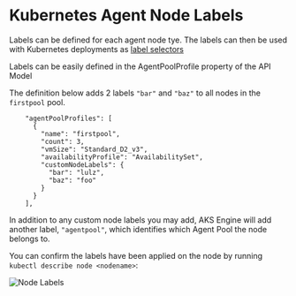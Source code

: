 # Kubernetes Agent Node Labels

Labels can be defined for each agent node tye.
The labels can then be used with Kubernetes deployments as [label selectors](https://kubernetes.io/docs/concepts/overview/working-with-objects/labels/#label-selectors)

Labels can be easily defined in the AgentPoolProfile property of the API Model

The definition below adds 2 labels `"bar"` and `"baz"` to all nodes in the `firstpool` pool.

```
    "agentPoolProfiles": [
      {
        "name": "firstpool",
        "count": 3,
        "vmSize": "Standard_D2_v3",
        "availabilityProfile": "AvailabilitySet",
        "customNodeLabels": {
          "bar": "lulz",
          "baz": "foo"
        }
      }
    ],
```

In addition to any custom node labels you may add, AKS Engine will add another label, `"agentpool"`, which identifies which Agent Pool the node belongs to.

You can confirm the labels have been applied on the node by running `kubectl describe node <nodename>`:

![Node Labels](static/img/kubernetesnodelabels.png)
